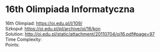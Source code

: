 # 16th Olimpiada Informatyczna
16th Olimpiad: https://oi.edu.pl/l/109/ <br />
Szkopuł: https://oi.edu.pl/pl/archive/oi/16/kon <br />
Solution: http://oi.edu.pl/static/attachment/20110704/oi16.pdf#page=97 <br />
Time Complexity: <br />
Points:  <br />
